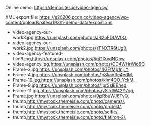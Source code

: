 Online demo: https://demosites.io/video-agency/

XML export file: https://s20206.pcdn.co/video-agency/wp-content/uploads/sites/193/ti-demo-data/export.xml

- video-agency-our-work3.jpg,https://unsplash.com/photos/JR2oFDtAV0Q,
- video-agency-our-work2.jpg,https://unsplash.com/photos/sTNXTR6tUg0,
- video-agency-featured-film8.jpg,https://unsplash.com/photos/5qGIXvdNOpw,
- video-agency.jpg,https://unsplash.com/photos/CD4WHrWio6Q,
- Frame-3.jpg,https://unsplash.com/photos/4GFfMp1nj_Y,
- Frame-4.jpg,https://unsplash.com/photos/p8kaVRe4edM,
- Frame-10.jpg,https://unsplash.com/photos/kim4QO_YckM,
- Frame-9.jpg,https://unsplash.com/photos/iprSslEBheg,
- Frame-11.jpg,https://unsplash.com/photos/ySTdW42Y7og,
- Frame.jpg,https://unsplash.com/photos/9pRbuWJ6TvQ,
- thumb,http://mystock.themeisle.com/photo/cameras/,
- thumb,http://mystock.themeisle.com/photo/protest/,
- thumb,http://mystock.themeisle.com/photo/selfie/,
- thumb,http://mystock.themeisle.com/photo/flatiron-2/,
